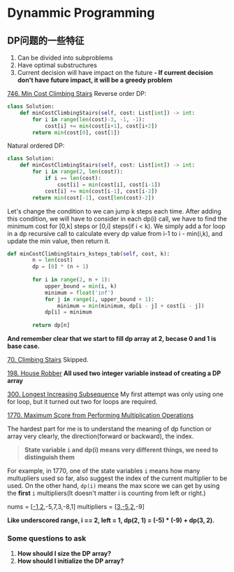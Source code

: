 # Dynammic Programming

## DP问题的一些特征
1. Can be divided into subproblems
2. Have optimal substructures
3. Current decision will have impact on the future
   **- If current decision don't have future impact, it will be a greedy problem**


[746. Min Cost Climbing Stairs](https://leetcode.com/problems/min-cost-climbing-stairs/description/)
Reverse order DP:
```python
class Solution:
    def minCostClimbingStairs(self, cost: List[int]) -> int:
        for i in range(len(cost)-3, -1, -1):
            cost[i] += min(cost[i+1], cost[i+2])
        return min(cost[0], cost[1])
```
Natural ordered DP:
```python
class Solution:
    def minCostClimbingStairs(self, cost: List[int]) -> int:
        for i in range(2, len(cost)):
            if i == len(cost):
                cost[i] = min(cost[i], cost[i-1])
            cost[i] += min(cost[i-1], cost[i-2])
        return min(cost[-1], cost[len(cost)-2])
```
Let's change the condition to we can jump k steps each time. 
After adding this condition, we will have to consider in each dp(i) call, we have to find the minimum cost for [0,k] steps or [0,i] steps(if i < k). We simply add a for loop in a dp recursive call to calculate every dp value from i-1 to i - min(i,k), and update the min value, then return it.
```python
def minCostClimbingStairs_ksteps_tab(self, cost, k):
        n = len(cost)
        dp = [0] * (n + 1)
        
        for i in range(2, n + 1):
            upper_bound = min(i, k)
            minimum = float('inf')
            for j in range(1, upper_bound + 1):
                minimum = min(minimum, dp[i - j] + cost[i - j])
            dp[i] = minimum
        
        return dp[n]
```
**And remember clear that we start to fill dp array at 2, becase 0 and 1 is base case.**

[70. Climbing Stairs](https://leetcode.com/problems/climbing-stairs/description/)
Skipped.

[198. House Robber](https://leetcode.com/problems/house-robber/description/)
**All used two integer variable instead of creating a DP array**

[300. Longest Increasing Subsequence](https://leetcode.com/problems/longest-increasing-subsequence/description/)
My first attempt was only using one for loop, but it turned out two for loops are required. 

[1770. Maximum Score from Performing Multiplication Operations](https://leetcode.com/problems/maximum-score-from-performing-multiplication-operations/)

The hardest part for me is to understand the meaning of dp function or array very clearly, the direction(forward or backward), the index.

> **State variable `i` and dp(i) means very different things, we need to distinguish them**

For example, in 1770, one of the state variables `i` means how many multupliers used so far, also suggest the index of the current multiplier to be used. On the other hand, `dp(i)` means the max score we can get by using the **first** `i` multipliers(It doesn't matter i is counting from left or right.)

nums = [<u>-1,2</u>,-5,7,3,-8,1]
multipliers = [<u>3,-5,2</u>,-9]

**Like underscored range, i == 2, left = 1, dp(2, 1) = (-5) * (-9) + dp(3, 2).**


### Some questions to ask

1. **How should I size the DP array?**
2. **How should I initialize the DP array?**